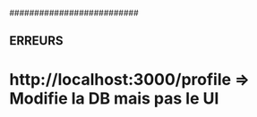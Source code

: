 
##########################
## ERREURS
# http://localhost:3000/profile => Modifie la DB mais pas le UI

